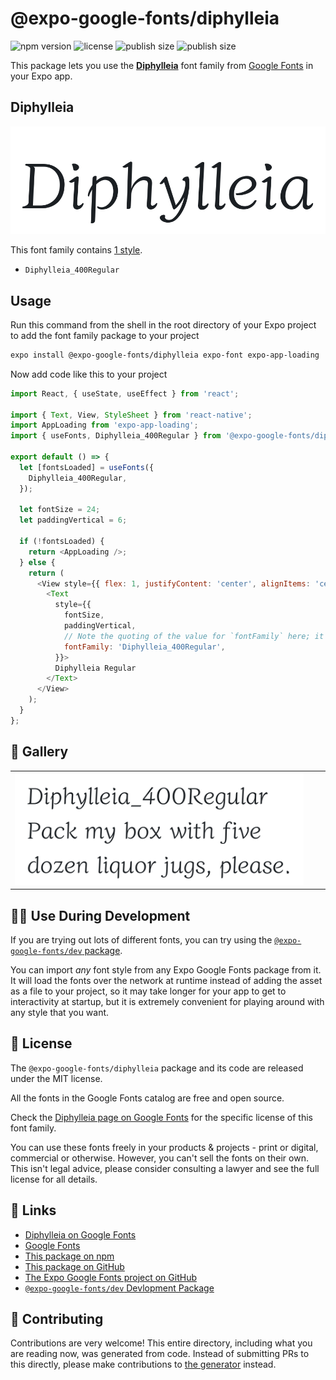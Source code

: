 # @expo-google-fonts/diphylleia

![npm version](https://flat.badgen.net/npm/v/@expo-google-fonts/diphylleia)
![license](https://flat.badgen.net/github/license/expo/google-fonts)
![publish size](https://flat.badgen.net/packagephobia/install/@expo-google-fonts/diphylleia)
![publish size](https://flat.badgen.net/packagephobia/publish/@expo-google-fonts/diphylleia)

This package lets you use the [**Diphylleia**](https://fonts.google.com/specimen/Diphylleia) font family from [Google Fonts](https://fonts.google.com/) in your Expo app.

## Diphylleia

![Diphylleia](./font-family.png)

This font family contains [1 style](#-gallery).

- `Diphylleia_400Regular`

## Usage

Run this command from the shell in the root directory of your Expo project to add the font family package to your project
```sh
expo install @expo-google-fonts/diphylleia expo-font expo-app-loading
```

Now add code like this to your project
```js
import React, { useState, useEffect } from 'react';

import { Text, View, StyleSheet } from 'react-native';
import AppLoading from 'expo-app-loading';
import { useFonts, Diphylleia_400Regular } from '@expo-google-fonts/diphylleia';

export default () => {
  let [fontsLoaded] = useFonts({
    Diphylleia_400Regular,
  });

  let fontSize = 24;
  let paddingVertical = 6;

  if (!fontsLoaded) {
    return <AppLoading />;
  } else {
    return (
      <View style={{ flex: 1, justifyContent: 'center', alignItems: 'center' }}>
        <Text
          style={{
            fontSize,
            paddingVertical,
            // Note the quoting of the value for `fontFamily` here; it expects a string!
            fontFamily: 'Diphylleia_400Regular',
          }}>
          Diphylleia Regular
        </Text>
      </View>
    );
  }
};

```

## 🔡 Gallery


||||
|-|-|-|
|![Diphylleia_400Regular](./Diphylleia_400Regular.ttf.png)||||


## 👩‍💻 Use During Development

If you are trying out lots of different fonts, you can try using the [`@expo-google-fonts/dev` package](https://github.com/expo/google-fonts/tree/master/font-packages/dev#readme).

You can import *any* font style from any Expo Google Fonts package from it. It will load the fonts
over the network at runtime instead of adding the asset as a file to your project, so it may take longer
for your app to get to interactivity at startup, but it is extremely convenient
for playing around with any style that you want.

## 📖 License

The `@expo-google-fonts/diphylleia` package and its code are released under the MIT license.

All the fonts in the Google Fonts catalog are free and open source.

Check the [Diphylleia page on Google Fonts](https://fonts.google.com/specimen/Diphylleia) for the specific license of this font family.

You can use these fonts freely in your products & projects - print or digital, commercial or otherwise. However, you can't sell the fonts on their own. This isn't legal advice, please consider consulting a lawyer and see the full license for all details.

## 🔗 Links

- [Diphylleia on Google Fonts](https://fonts.google.com/specimen/Diphylleia)
- [Google Fonts](https://fonts.google.com/)
- [This package on npm](https://www.npmjs.com/package/@expo-google-fonts/diphylleia)
- [This package on GitHub](https://github.com/expo/google-fonts/tree/master/font-packages/diphylleia)
- [The Expo Google Fonts project on GitHub](https://github.com/expo/google-fonts)
- [`@expo-google-fonts/dev` Devlopment Package](https://github.com/expo/google-fonts/tree/master/font-packages/dev)

## 🤝 Contributing

Contributions are very welcome! This entire directory, including what you are reading now, was generated from code. Instead of submitting PRs to this directly, please make contributions to [the generator](https://github.com/expo/google-fonts/tree/master/packages/generator) instead.
